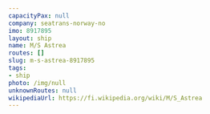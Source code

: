 ```yaml
---
capacityPax: null
company: seatrans-norway-no
imo: 8917895
layout: ship
name: M/S Astrea
routes: []
slug: m-s-astrea-8917895
tags:
- ship
photo: /img/null
unknownRoutes: null
wikipediaUrl: https://fi.wikipedia.org/wiki/M/S_Astrea
---
```


